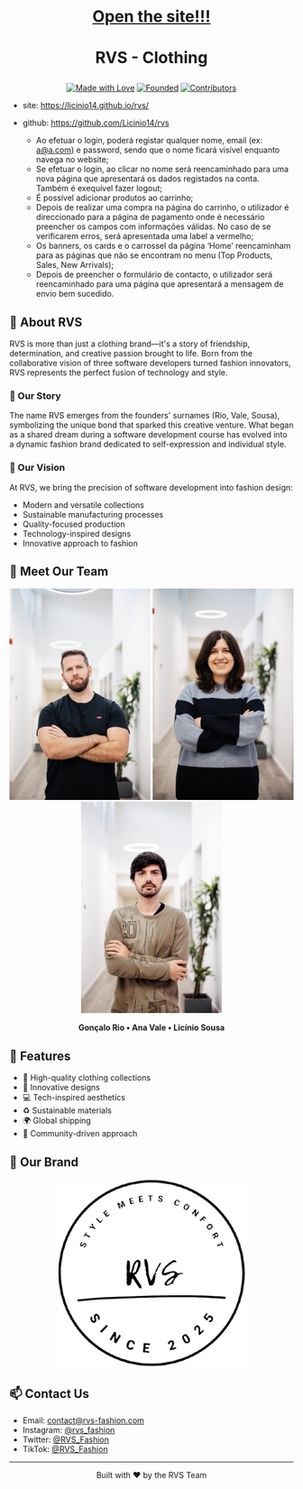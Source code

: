 <h1 align="center"><a href="https://licinio14.github.io/rvs">Open the site!!!</a><h1>


# <p align="center">RVS - Clothing </p>

<p align="center">
  <a href="https://github.com/yourusername/RVS"><img src="https://img.shields.io/badge/Made%20with-Love-red.svg" alt="Made with Love"></a>
  <a href="https://github.com/yourusername/RVS"><img src="https://img.shields.io/badge/Founded-2025-blue.svg" alt="Founded"></a>
  <a href="https://github.com/yourusername/RVS"><img src="https://img.shields.io/badge/Contributors-3-green.svg" alt="Contributors"></a>
</p>

- site: https://licinio14.github.io/rvs/
- github: https://github.com/Licinio14/rvs
  
   - Ao efetuar o login, poderá registar qualquer nome, email (ex: a@a.com) e password, sendo que o nome ficará visível enquanto navega no website;<br>
   - Se efetuar o login, ao clicar no nome será reencaminhado para uma nova página que apresentará os dados registados na conta. Também é exequível fazer logout;<br>
   - É possível adicionar produtos ao carrinho;<br>
   - Depois de realizar uma compra na página do carrinho, o utilizador é direccionado para a página de pagamento onde é necessário preencher os campos com informações válidas. No caso de se verificarem erros, será apresentada uma label a vermelho;<br>
   - Os banners, os cards e o carrossel da página ‘Home’ reencaminham para as páginas que não se encontram no menu (Top Products, Sales, New Arrivals);<br>
   - Depois de preencher o formulário de contacto, o utilizador será reencaminhado para uma página que apresentará a mensagem de envio bem sucedido.<br>

## 🌟 About RVS

RVS is more than just a clothing brand—it's a story of friendship, determination, and creative passion brought to life. Born from the collaborative vision of three software developers turned fashion innovators, RVS represents the perfect fusion of technology and style.

### 💫 Our Story

The name RVS emerges from the founders' surnames (Rio, Vale, Sousa), symbolizing the unique bond that sparked this creative venture. What began as a shared dream during a software development course has evolved into a dynamic fashion brand dedicated to self-expression and individual style.

### 🎯 Our Vision

At RVS, we bring the precision of software development into fashion design:
- Modern and versatile collections
- Sustainable manufacturing processes
- Quality-focused production
- Technology-inspired designs
- Innovative approach to fashion

## 👥 Meet Our Team

<p align="center">
  <img src="assets/goncalo.jpg" width="250" alt="Gonçalo Rio">
  <img src="assets/ana.jpg" width="250" alt="Ana Vale">
  <img src="assets/licinio.jpg" width="250" alt="Licínio Sousa">
</p>

<p align="center">
  <strong>Gonçalo Rio • Ana Vale • Licínio Sousa</strong>
</p>

## 🚀 Features

- 👕 High-quality clothing collections
- 🎨 Innovative designs
- 💻 Tech-inspired aesthetics
- ♻️ Sustainable materials
- 🌍 Global shipping
- 🤝 Community-driven approach

## 📸 Our Brand

<p align="center">
  <img src="assets/logo.png" alt="RVS Logo">
</p>

## 📫 Contact Us

- Email: contact@rvs-fashion.com
- Instagram: [@rvs_fashion](https://instagram.com/rvs_fashion)
- Twitter: [@RVS_Fashion](https://twitter.com/RVS_Fashion)
- TikTok: [@RVS_Fashion](https://tiktok.com/RVS_Fashion)

---

<p align="center">Built with ❤️ by the RVS Team</p>
